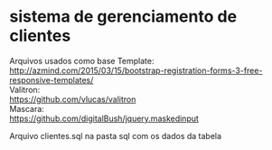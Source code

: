 # sistema de gerenciamento de clientes
Arquivos usados como base
Template: <br>
http://azmind.com/2015/03/15/bootstrap-registration-forms-3-free-responsive-templates/ <br>
Valitron: <br>
https://github.com/vlucas/valitron <br>
Mascara: <br>
https://github.com/digitalBush/jquery.maskedinput <br>

Arquivo clientes.sql na pasta sql com os dados da tabela
